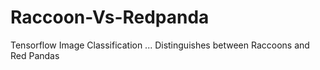 # Raccoon-Vs-Redpanda
Tensorflow Image Classification ... Distinguishes between Raccoons and Red Pandas
